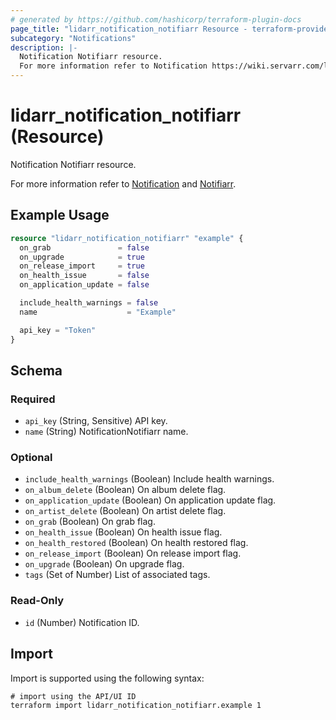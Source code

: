 ```yaml
---
# generated by https://github.com/hashicorp/terraform-plugin-docs
page_title: "lidarr_notification_notifiarr Resource - terraform-provider-lidarr"
subcategory: "Notifications"
description: |-
  Notification Notifiarr resource.
  For more information refer to Notification https://wiki.servarr.com/lidarr/settings#connect and Notifiarr https://wiki.servarr.com/lidarr/supported#notifiarr.
---
```


# lidarr_notification_notifiarr (Resource)

<!-- subcategory:Notifications -->Notification Notifiarr resource.
For more information refer to [Notification](https://wiki.servarr.com/lidarr/settings#connect) and [Notifiarr](https://wiki.servarr.com/lidarr/supported#notifiarr).

## Example Usage

```terraform
resource "lidarr_notification_notifiarr" "example" {
  on_grab               = false
  on_upgrade            = true
  on_release_import     = true
  on_health_issue       = false
  on_application_update = false

  include_health_warnings = false
  name                    = "Example"

  api_key = "Token"
}
```

<!-- schema generated by tfplugindocs -->
## Schema

### Required

- `api_key` (String, Sensitive) API key.
- `name` (String) NotificationNotifiarr name.

### Optional

- `include_health_warnings` (Boolean) Include health warnings.
- `on_album_delete` (Boolean) On album delete flag.
- `on_application_update` (Boolean) On application update flag.
- `on_artist_delete` (Boolean) On artist delete flag.
- `on_grab` (Boolean) On grab flag.
- `on_health_issue` (Boolean) On health issue flag.
- `on_health_restored` (Boolean) On health restored flag.
- `on_release_import` (Boolean) On release import flag.
- `on_upgrade` (Boolean) On upgrade flag.
- `tags` (Set of Number) List of associated tags.

### Read-Only

- `id` (Number) Notification ID.

## Import

Import is supported using the following syntax:

```shell
# import using the API/UI ID
terraform import lidarr_notification_notifiarr.example 1
```
